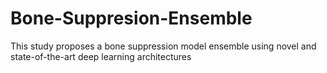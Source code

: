 # Bone-Suppresion-Ensemble
This study proposes a bone suppression model ensemble using novel and state-of-the-art deep learning architectures
